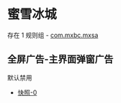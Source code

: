 # 蜜雪冰城

存在 1 规则组 - [com.mxbc.mxsa](/src/apps/com.mxbc.mxsa.ts)

## 全屏广告-主界面弹窗广告

默认禁用

- [快照-0](https://i.gkd.li/i/12929345)
